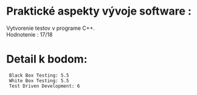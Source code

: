 
# Praktické aspekty vývoje software : 
 Vytvorenie testov v programe C++. <br/>
 Hodnotenie : 17/18
 
# Detail k bodom:
	 Black Box Testing: 5.5
	 White Box Testing: 5.5
	 Test Driven Development: 6
